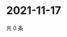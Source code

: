 # 2021-11-17

共 0 条

<!-- BEGIN WEIBO -->
<!-- 最后更新时间 Wed Nov 17 2021 17:14:12 GMT+0800 (China Standard Time) -->

<!-- END WEIBO -->

